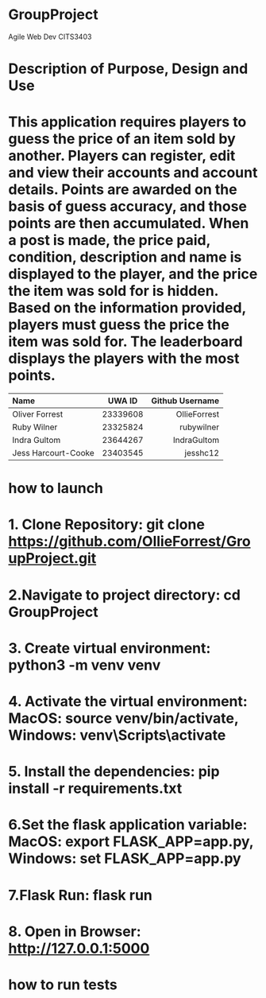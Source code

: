 # GroupProject
Agile Web Dev CITS3403

# Description of Purpose, Design and Use
# This application requires players to guess the price of an item sold by another. Players can register, edit and view their accounts and account details. Points are awarded on the basis of guess accuracy, and those points are then accumulated. When a post is made, the price paid, condition, description and name is displayed to the player, and the price the item was sold for is hidden. Based on the information provided, players must guess the price the item was sold for. The leaderboard displays the players with the most points.

| Name | UWA ID| Github Username |
|:-------- |:--------:| --------:|
| Oliver Forrest | 23339608 | OllieForrest |
| Ruby Wilner | 23325824 | rubywilner|
| Indra Gultom | 23644267 | IndraGultom |
| Jess Harcourt-Cooke | 23403545 | jesshc12 |

# how to launch
# 1. Clone Repository: git clone https://github.com/OllieForrest/GroupProject.git
# 2.Navigate to project directory: cd GroupProject
# 3. Create virtual environment: python3 -m venv venv
# 4. Activate the virtual environment: MacOS: source venv/bin/activate, Windows: venv\Scripts\activate
# 5. Install the dependencies: pip install -r requirements.txt
# 6.Set the flask application variable: MacOS: export FLASK_APP=app.py, Windows: set FLASK_APP=app.py
# 7.Flask Run: flask run
# 8. Open in Browser: http://127.0.0.1:5000

# how to run tests
